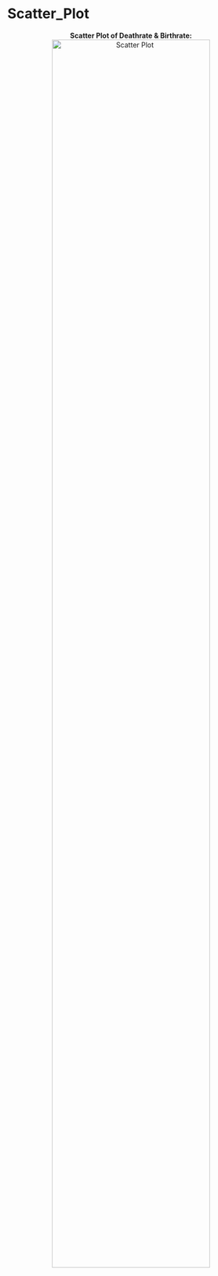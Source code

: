 # Scatter_Plot
<p align="center">
<b>Scatter Plot of Deathrate & Birthrate:</b> <br/>
<img src="https://i.postimg.cc/fLHYc0B2/image.png" height="80%" width="80%" alt="Scatter Plot"/>
<br />
